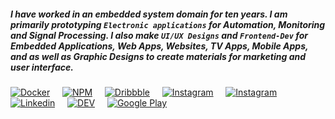 ##### I have worked in an embedded system domain for ten years. I am primarily prototyping `Electronic applications` for Automation, Monitoring and Signal Processing. I also make `UI/UX Designs` and `Frontend-Dev` for Embedded Applications, Web Apps, Websites, TV Apps, Mobile Apps, and as well as Graphic Designs to create materials for marketing and user interface.

[![Docker](https://github.com/loouislow81/loouislow81/blob/master/assets/docker.png?raw=true)](https://hub.docker.com/u/loouislow81) &nbsp;&nbsp;&nbsp; [![NPM](https://github.com/loouislow81/loouislow81/blob/master/assets/npm.png?raw=true)](https://www.npmjs.com/~loouislow) &nbsp;&nbsp;&nbsp; [![Dribbble](https://github.com/loouislow81/loouislow81/blob/master/assets/dribbble.png?raw=true)](https://www.dribbble.com/loouislow) &nbsp;&nbsp;&nbsp; [![Instagram](https://github.com/loouislow81/loouislow81/blob/master/assets/instagram.png?raw=true)](https://www.instagram.com/loouislow) &nbsp;&nbsp;&nbsp; [![Instagram](https://github.com/loouislow81/loouislow81/blob/master/assets/soundcloud.png?raw=true)](https://soundcloud.com/overload-project) &nbsp;&nbsp;&nbsp; [![Linkedin](https://github.com/loouislow81/loouislow81/blob/master/assets/linkedin.png?raw=true)](https://www.linkedin.com/in/loouis-low) &nbsp;&nbsp;&nbsp; [![DEV](https://github.com/loouislow81/loouislow81/blob/master/assets/devto.png?raw=true)](https://dev.to/loouislow) &nbsp;&nbsp;&nbsp; [![Google Play](https://github.com/loouislow81/loouislow81/blob/master/assets/playstore.png?raw=true)](https://play.google.com/store/apps/developer?id=Noozxoide+Laboratories)
